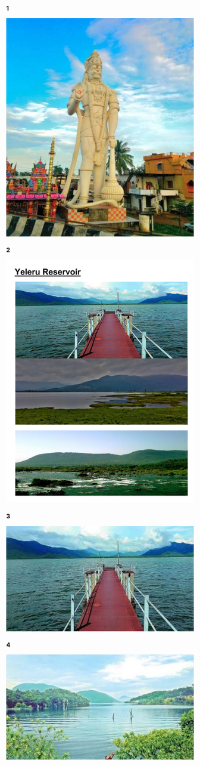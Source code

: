 ### 1
 ![hanuman-pic](hanuma-2.jpg)
### 2
![yeleru-pic](yeleru.jpg)
### 3

<img src="elsm-1.jpg" alt=" image" style="width:545px;"/>

### 4


<img src="Bhupathi.jpeg" alt=" image" style="width:545px;"/>